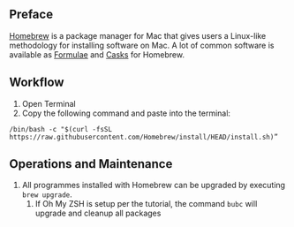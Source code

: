 ## Preface
[Homebrew](https://brew.sh) is a package manager for Mac that gives users a Linux-like methodology for installing software on Mac. A lot of common software is available as [Formulae](https://formulae.brew.sh/formula/) and [Casks](https://formulae.brew.sh/cask/) for Homebrew. 

## Workflow
1. Open Terminal
2. Copy the following command and paste into the terminal:
```
/bin/bash -c "$(curl -fsSL https://raw.githubusercontent.com/Homebrew/install/HEAD/install.sh)”
```

## Operations and Maintenance
1. All programmes installed with Homebrew can be upgraded by executing `brew upgrade`.
	1. If Oh My ZSH is setup per the tutorial, the command `bubc` will upgrade and cleanup all packages
